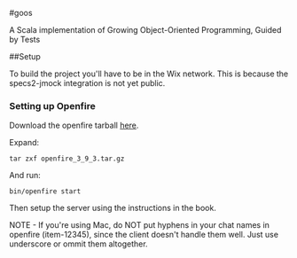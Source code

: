 #goos

A Scala implementation of Growing Object-Oriented Programming, Guided by Tests

##Setup

To build the project you'll have to be in the Wix network. This is because the specs2-jmock integration is not yet public.

### Setting up Openfire

Download the openfire tarball [here](http://www.igniterealtime.org/downloads/download-landing.jsp?file=openfire/openfire_3_9_3.tar.gz).

Expand:
```
tar zxf openfire_3_9_3.tar.gz
```

And run:
```
bin/openfire start
```

Then setup the server using the instructions in the book.

NOTE - If you're using Mac, do NOT put hyphens in your chat names in openfire (item-12345), since the client doesn't handle them well. Just use underscore or ommit them altogether.
